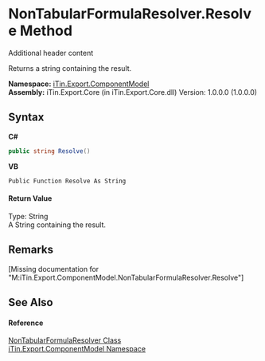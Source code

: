 # NonTabularFormulaResolver.Resolve Method 
Additional header content 

Returns a string containing the result.

**Namespace:**&nbsp;<a href="N_iTin_Export_ComponentModel">iTin.Export.ComponentModel</a><br />**Assembly:**&nbsp;iTin.Export.Core (in iTin.Export.Core.dll) Version: 1.0.0.0 (1.0.0.0)

## Syntax

**C#**<br />
``` C#
public string Resolve()
```

**VB**<br />
``` VB
Public Function Resolve As String
```


#### Return Value
Type: String<br />A String containing the result.

## Remarks
\[Missing <remarks> documentation for "M:iTin.Export.ComponentModel.NonTabularFormulaResolver.Resolve"\]

## See Also


#### Reference
<a href="T_iTin_Export_ComponentModel_NonTabularFormulaResolver">NonTabularFormulaResolver Class</a><br /><a href="N_iTin_Export_ComponentModel">iTin.Export.ComponentModel Namespace</a><br />